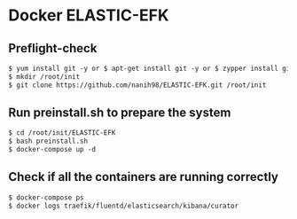 # Docker ELASTIC-EFK

## Preflight-check

```diff 
$ yum install git -y or $ apt-get install git -y or $ zypper install git -y (as root), else use sudo 
$ mkdir /root/init
$ git clone https://github.com/nanih98/ELASTIC-EFK.git /root/init
```
## Run preinstall.sh to prepare the system

```diff
$ cd /root/init/ELASTIC-EFK
$ bash preinstall.sh
$ docker-compose up -d 
```
## Check if all the containers are running correctly

```diff
$ docker-compose ps
$ docker logs traefik/fluentd/elasticsearch/kibana/curator
```
